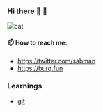 ### Hi there 👋 🧐

![cat](http://cataas.com/cat/gif)

#### 📫 How to reach me: 
 - https://twitter.com/sabman 
 - https://burq.fun


### Learnings

- [git](https://gist.github.com/sabman/8e140902ee057e286f504ea39b0487a7)

<!--


#### 🔭 I’m currently
- CTO [@geografia-au](https://github.com/geografia-au)
- Co-Founder [@decision-labs](https://github.com/decision-labs)
- Serve on Risk Managment Committee of [Humanitarian OpenStreetMap Team](https://www.hotosm.org)

#### 🌱 I’m currently learning:
-  to manage tech teams better
-  to build end-to-end ML applications
-  to be brave in my thinking

#### 👯 I’m looking to collaborate on  
- Building a modern Open Source Geospatial Stack; check out the [manifesto](https://github.com/open-geodb/manifesto/blob/main/README.md)

#### 🤔 I’m looking for help with
-  Maintaining [Firebase Cloud Messeging](https://github.com/decision-labs/fcm/issues) Ruby Gem
-  Materialise the [modern Open Source Geospatial Stack](https://github.com/open-geodb/manifesto/blob/main/README.md)

#### 📫 How to reach me: 
 - https://twitter.com/sabman 
 - https://burq.fun

-->
